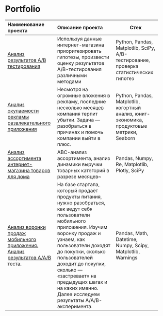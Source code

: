 # Portfolio

| Наименование проекта | Описание проекта  | Стек |
|:------------- |:---------------| -------------|
| [Анализ результатов А/В тестирования](https://github.com/Tatiana-van-Rooyen/Portfolio/blob/main/Анализ%20результатов%20АБ-теста/Анализ%20результатов%20АБ-теста.ipynb)|Используя данные интернет-магазина приоритезировать гипотезы, произвести оценку результатов A/B-тестирования различными методами| Python, Pandas, Matplotlib, SciPy, A/B-тестирование, проверка статистических гипотез       |
| [Анализ окупаемости рекламы развлекательного приложения](https://github.com/Tatiana-van-Rooyen/Portfolio/blob/main/Advert_and_LTV_analysis/Advert_and_LTV_analysis.ipynb)         | Несмотря на огромные вложения в рекламу, последние несколько месяцев компания терпит убытки. Задача — разобраться в причинах и помочь компании выйти в плюс.       | Python, Pandas, Matplotlib, когортный анализ, юнит-экономика, продуктовые метрики, Seaborn        |
| [Анализ ассортимента интернет-магазина товаров для дома](https://github.com/Tatiana-van-Rooyen/Portfolio/blob/main/E-com_sales_analysis/E-commerce_sales_analysis.ipynb)         | АВС-анализ ассортимента, анализ динамики выручки товарных категорий в разрезе месяцев~      | Pandas, Numpy, Re, Matplotlib, Plotly, SciPy         |
| [Анализ воронки продаж мобильного приложения. Анализ результатов А/А/В теста.](https://github.com/Tatiana-van-Rooyen/Portfolio/blob/main/Sales_funnel_analysis.%20AB_test/Sales_funnel_analysis.%20AB_test_analysis.ipynb)         | На базе стартапа, который продаёт продукты питания, нужно разобраться, как ведут себя пользователи мобильного приложения. Изучим воронку продаж и узнаем, как пользователи доходят до покупки, сколько пользователей доходит до покупки, сколько — «застревает» на предыдущих шагах и на каких именно. Далее исследуем результаты A/A/B-эксперимента.  | Pandas, Math, Datetime, Numpy, Scipy, Matplotlib, Warnings        |




